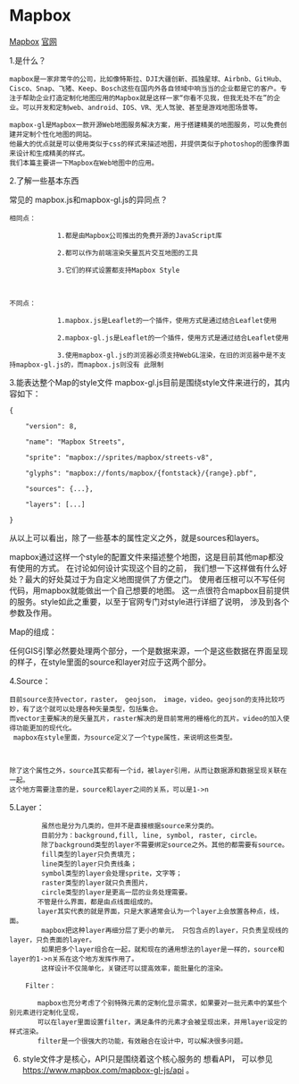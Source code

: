 # Mapbox
[Mapbox](https://www.mapbox.com/)
[官网](https://docs.mapbox.com/mapbox-gl-js/api/)


1.是什么？

    mapbox是一家非常牛的公司，比如像特斯拉、DJI大疆创新、孤独星球、Airbnb、GitHub、Cisco、Snap、飞猪、Keep、Bosch这些在国内外各自领域中响当当的企业都是它的客户。专注于帮助企业打造定制化地图应用的Mapbox就是这样一家“你看不见我，但我无处不在”的企业。可以开发和定制web、android、IOS、VR、无人驾驶、甚至是游戏地图场景等。      

	mapbox-gl是Mapbox一款开源Web地图服务解决方案，用于搭建精美的地图服务，可以免费创建并定制个性化地图的网站。
	他最大的优点就是可以使用类似于css的样式来描述地图，并提供类似于photoshop的图像界面来设计和生成精美的样式。
	我们本篇主要讲一下Mapbox在Web地图中的应用。
	
	
2.了解一些基本东西

   常见的 mapbox.js和mapbox-gl.js的异同点？

    相同点：

                1.都是由Mapbox公司推出的免费开源的JavaScript库

                2.都可以作为前端渲染矢量瓦片交互地图的工具

                3.它们的样式设置都支持Mapbox Style

 

    不同点：

                1.mapbox.js是Leaflet的一个插件，使用方式是通过结合Leaflet使用

                2.mapbox-gl.js是Leaflet的一个插件，使用方式是通过结合Leaflet使用

                3.使用mapbox-gl.js的浏览器必须支持WebGL渲染，在旧的浏览器中是不支持mapbox-gl.js的，而mapbox.js则没有 此限制
				
3.能表达整个Map的style文件
mapbox-gl.js目前是围绕style文件来进行的，其内容如下：
```
{
 
    "version": 8,
 
    "name": "Mapbox Streets",
 
    "sprite": "mapbox://sprites/mapbox/streets-v8",
 
    "glyphs": "mapbox://fonts/mapbox/{fontstack}/{range}.pbf",
 
    "sources": {...},
 
    "layers": [...]
 
}
```

从以上可以看出，除了一些基本的属性定义之外，就是sources和layers。

mapbox通过这样一个style的配置文件来描述整个地图，这是目前其他map都没有使用的方式。
在讨论如何设计实现这个目的之前， 我们想一下这样做有什么好处？最大的好处莫过于为自定义地图提供了方便之门。
使用者压根可以不写任何代码，用mapbox就能做出一个自己想要的地图。
这一点很符合mapbox目前提供的服务。style如此之重要，以至于官网专门对style进行详细了说明， 涉及到各个参数及作用。


Map的组成：

任何GIS引擎必然要处理两个部分，一个是数据来源，一个是这些数据在界面呈现的样子，在style里面的source和layer对应于这两个部分。

4.Source：

    目前source支持vector，raster， geojson， image，video。geojson的支持比较巧妙，有了这个就可以处理各种矢量类型，包括集合。
	而vector主要解决的是矢量瓦片，raster解决的是目前常用的栅格化的瓦片。video的加入使得功能更加的现代化。
	 mapbox在style里面，为source定义了一个type属性，来说明这些类型。

 

    除了这个属性之外，source其实都有一个id，被layer引用，从而让数据源和数据呈现关联在一起。 
	这个地方需要注意的是，source和layer之间的关系，可以是1->n

5.Layer：

            虽然也是分为几类的，但并不是直接根据source来分类的。
			目前分为：background,fill, line, symbol, raster, circle。
			除了background类型的layer不需要绑定source之外。其他的都需要有source。
			fill类型的layer只负责填充；
			line类型的layer只负责线条；
			symbol类型的layer会处理sprite，文字等；
			raster类型的layer就只负责图片， 
			circle类型的layer是更高一层的业务处理需要。
           不管是什么界面，都是由点线面组成的。 
		   layer其实代表的就是界面，只是大家通常会认为一个layer上会放置各种点，线，面。
			mapbox把这种layer再细分层了更小的单元， 只包含点的layer，只负责呈现线的layer，只负责面的layer。
			如果把多个layer组合在一起，就和现在的通用想法的layer是一样的，source和layer的1->n关系在这个地方发挥作用了。
            这样设计不仅简单化，关键还可以提高效率，能批量化的渲染。

		Filter：

           mapbox也充分考虑了个别特殊元素的定制化显示需求，如果要对一批元素中的某些个别元素进行定制化呈现，
		   可以在layer里面设置filter，满足条件的元素才会被呈现出来，并用layer设定的样式渲染。
		   filter是一个很强大的功能，有效融合在设计中，可以解决很多问题。

6.
     style文件才是核心，API只是围绕着这个核心服务的
     想看API， 可以参见 https://www.mapbox.com/mapbox-gl-js/api 。